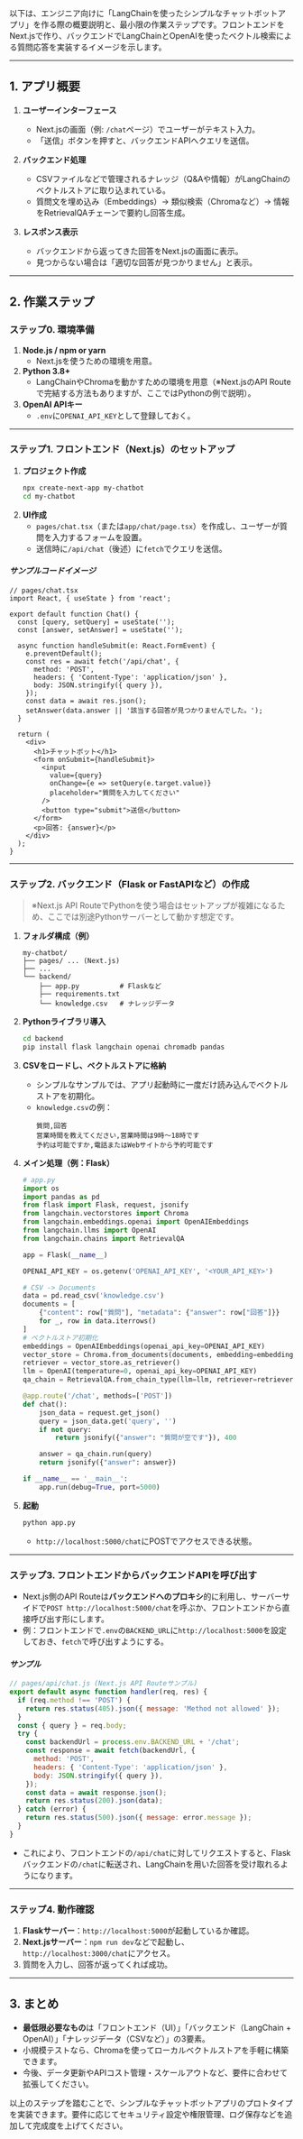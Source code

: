 以下は、エンジニア向けに「LangChainを使ったシンプルなチャットボットアプリ」を作る際の概要説明と、最小限の作業ステップです。フロントエンドをNext.jsで作り、バックエンドでLangChainとOpenAIを使ったベクトル検索による質問応答を実装するイメージを示します。

---

## 1. アプリ概要

1. **ユーザーインターフェース**  
   - Next.jsの画面（例: `/chat`ページ）でユーザーがテキスト入力。  
   - 「送信」ボタンを押すと、バックエンドAPIへクエリを送信。

2. **バックエンド処理**  
   - CSVファイルなどで管理されるナレッジ（Q&Aや情報）がLangChainのベクトルストアに取り込まれている。  
   - 質問文を埋め込み（Embeddings）→ 類似検索（Chromaなど）→ 情報をRetrievalQAチェーンで要約し回答生成。

3. **レスポンス表示**  
   - バックエンドから返ってきた回答をNext.jsの画面に表示。  
   - 見つからない場合は「適切な回答が見つかりません」と表示。

---

## 2. 作業ステップ

### **ステップ0. 環境準備**
1. **Node.js / npm or yarn**  
   - Next.jsを使うための環境を用意。
2. **Python 3.8+**  
   - LangChainやChromaを動かすための環境を用意（※Next.jsのAPI Routeで完結する方法もありますが、ここではPythonの例で説明）。
3. **OpenAI APIキー**  
   - `.env`に`OPENAI_API_KEY`として登録しておく。

---

### **ステップ1. フロントエンド（Next.js）のセットアップ**
1. **プロジェクト作成**  
   ```bash
   npx create-next-app my-chatbot
   cd my-chatbot
   ```
2. **UI作成**  
   - `pages/chat.tsx`（または`app/chat/page.tsx`）を作成し、ユーザーが質問を入力するフォームを設置。  
   - 送信時に`/api/chat`（後述）に`fetch`でクエリを送信。

#### *サンプルコードイメージ*
```tsx
// pages/chat.tsx
import React, { useState } from 'react';

export default function Chat() {
  const [query, setQuery] = useState('');
  const [answer, setAnswer] = useState('');

  async function handleSubmit(e: React.FormEvent) {
    e.preventDefault();
    const res = await fetch('/api/chat', {
      method: 'POST',
      headers: { 'Content-Type': 'application/json' },
      body: JSON.stringify({ query }),
    });
    const data = await res.json();
    setAnswer(data.answer || '該当する回答が見つかりませんでした。');
  }

  return (
    <div>
      <h1>チャットボット</h1>
      <form onSubmit={handleSubmit}>
        <input
          value={query}
          onChange={e => setQuery(e.target.value)}
          placeholder="質問を入力してください"
        />
        <button type="submit">送信</button>
      </form>
      <p>回答: {answer}</p>
    </div>
  );
}
```

---

### **ステップ2. バックエンド（Flask or FastAPIなど）の作成**
> ※Next.js API RouteでPythonを使う場合はセットアップが複雑になるため、ここでは別途Pythonサーバーとして動かす想定です。

1. **フォルダ構成（例）**  
   ```plaintext
   my-chatbot/
   ├── pages/ ... (Next.js)
   ├── ...
   └── backend/
       ├── app.py          # Flaskなど
       ├── requirements.txt
       └── knowledge.csv   # ナレッジデータ
   ```

2. **Pythonライブラリ導入**  
   ```bash
   cd backend
   pip install flask langchain openai chromadb pandas
   ```

3. **CSVをロードし、ベクトルストアに格納**  
   - シンプルなサンプルでは、アプリ起動時に一度だけ読み込んでベクトルストアを初期化。  
   - `knowledge.csv`の例：
     ```csv
     質問,回答
     営業時間を教えてください,営業時間は9時～18時です
     予約は可能ですか,電話またはWebサイトから予約可能です
     ```

4. **メイン処理（例：Flask）**  
   ```python
   # app.py
   import os
   import pandas as pd
   from flask import Flask, request, jsonify
   from langchain.vectorstores import Chroma
   from langchain.embeddings.openai import OpenAIEmbeddings
   from langchain.llms import OpenAI
   from langchain.chains import RetrievalQA

   app = Flask(__name__)

   OPENAI_API_KEY = os.getenv('OPENAI_API_KEY', '<YOUR_API_KEY>')

   # CSV -> Documents
   data = pd.read_csv('knowledge.csv')
   documents = [
       {"content": row["質問"], "metadata": {"answer": row["回答"]}} 
       for _, row in data.iterrows()
   ]
   # ベクトルストア初期化
   embeddings = OpenAIEmbeddings(openai_api_key=OPENAI_API_KEY)
   vector_store = Chroma.from_documents(documents, embedding=embeddings)
   retriever = vector_store.as_retriever()
   llm = OpenAI(temperature=0, openai_api_key=OPENAI_API_KEY)
   qa_chain = RetrievalQA.from_chain_type(llm=llm, retriever=retriever)

   @app.route('/chat', methods=['POST'])
   def chat():
       json_data = request.get_json()
       query = json_data.get('query', '')
       if not query:
           return jsonify({"answer": "質問が空です"}), 400

       answer = qa_chain.run(query)
       return jsonify({"answer": answer})

   if __name__ == '__main__':
       app.run(debug=True, port=5000)
   ```

5. **起動**  
   ```bash
   python app.py
   ```
   - `http://localhost:5000/chat`にPOSTでアクセスできる状態。

---

### **ステップ3. フロントエンドからバックエンドAPIを呼び出す**
- Next.js側のAPI Routeは**バックエンドへのプロキシ**的に利用し、サーバーサイドで`POST http://localhost:5000/chat`を呼ぶか、フロントエンドから直接呼び出す形にします。  
- 例：フロントエンドで`.env`の`BACKEND_URL`に`http://localhost:5000`を設定しておき、`fetch`で呼び出すようにする。

#### *サンプル*
```js
// pages/api/chat.js (Next.js API Routeサンプル)
export default async function handler(req, res) {
  if (req.method !== 'POST') {
    return res.status(405).json({ message: 'Method not allowed' });
  }
  const { query } = req.body;
  try {
    const backendUrl = process.env.BACKEND_URL + '/chat';
    const response = await fetch(backendUrl, {
      method: 'POST',
      headers: { 'Content-Type': 'application/json' },
      body: JSON.stringify({ query }),
    });
    const data = await response.json();
    return res.status(200).json(data);
  } catch (error) {
    return res.status(500).json({ message: error.message });
  }
}
```
- これにより、フロントエンドの`/api/chat`に対してリクエストすると、Flaskバックエンドの`/chat`に転送され、LangChainを用いた回答を受け取れるようになります。

---

### **ステップ4. 動作確認**
1. **Flaskサーバー**：`http://localhost:5000`が起動しているか確認。  
2. **Next.jsサーバー**：`npm run dev`などで起動し、`http://localhost:3000/chat`にアクセス。  
3. 質問を入力し、回答が返ってくれば成功。

---

## 3. まとめ
- **最低限必要なもの**は「フロントエンド（UI）」「バックエンド（LangChain + OpenAI）」「ナレッジデータ（CSVなど）」の3要素。  
- 小規模テストなら、Chromaを使ってローカルベクトルストアを手軽に構築できます。  
- 今後、データ更新やAPIコスト管理・スケールアウトなど、要件に合わせて拡張してください。

以上のステップを踏むことで、シンプルなチャットボットアプリのプロトタイプを実装できます。要件に応じてセキュリティ設定や権限管理、ログ保存などを追加して完成度を上げてください。